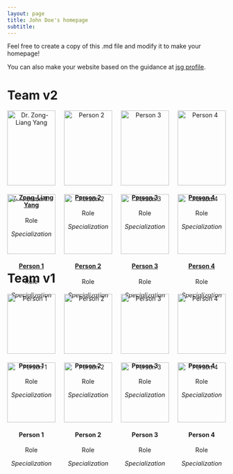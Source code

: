 ```yaml
---
layout: page
title: John Doe's homepage
subtitle: 
---
```


Feel free to create a copy of this .md file and modify it to make your homepage!

You can also make your website based on the guidance at [jsg profile](https://eps.jsg.utexas.edu/files/Updating-JSG-Profile.pdf).

# Team v2

<div style="display: grid; grid-template-columns: repeat(4, 1fr); gap: 20px; text-align: center;">

<div>
    <a href="https://lead-utexas.github.io/people/members/Liang/">
        <img src="/people/images/Liang.jpg" alt="Dr. Zong-Liang Yang" style="width: 100%; max-width: 150px;"/>
        <h4>Dr. Zong-Liang Yang</h4>
    </a>
    <p>Role</p>
    <p><em>Specialization</em></p>
</div>

<div>
    <a href="https://lead-utexas.github.io/people/members/Liang/">
        <img src="/people/images/Liang.jpg" alt="Person 2" style="width: 100%; max-width: 150px;"/>
        <h4>Person 2</h4>
    </a>
    <p>Role</p>
    <p><em>Specialization</em></p>
</div>

<div>
    <a href="https://lead-utexas.github.io/people/members/Liang/">
        <img src="/people/images/Liang.jpg" alt="Person 3" style="width: 100%; max-width: 150px;"/>
        <h4>Person 3</h4>
    </a>
    <p>Role</p>
    <p><em>Specialization</em></p>
</div>

<div>
    <a href="https://lead-utexas.github.io/people/members/Liang/">
        <img src="/people/images/Liang.jpg" alt="Person 4" style="width: 100%; max-width: 150px;"/>
        <h4>Person 4</h4>
    </a>
    <p>Role</p>
    <p><em>Specialization</em></p>
</div>

<div>
    <a href="https://lead-utexas.github.io/people/members/Liang/">
        <img src="/people/images/Liang.jpg" alt="Person 1" style="width: 100%; max-width: 150px;"/>
        <h4>Person 1</h4>
    </a>
    <p>Role</p>
    <p><em>Specialization</em></p>
</div>

<div>
    <a href="https://lead-utexas.github.io/people/members/Liang/">
        <img src="/people/images/Liang.jpg" alt="Person 2" style="width: 100%; max-width: 150px;"/>
        <h4>Person 2</h4>
    </a>
    <p>Role</p>
    <p><em>Specialization</em></p>
</div>

<div>
    <a href="https://lead-utexas.github.io/people/members/Liang/">
        <img src="/people/images/Liang.jpg" alt="Person 3" style="width: 100%; max-width: 150px;"/>
        <h4>Person 3</h4>
    </a>
    <p>Role</p>
    <p><em>Specialization</em></p>
</div>

<div>
    <a href="https://lead-utexas.github.io/people/members/Liang/">
        <img src="/people/images/Liang.jpg" alt="Person 4" style="width: 100%; max-width: 150px;"/>
        <h4>Person 4</h4>
    </a>
    <p>Role</p>
    <p><em>Specialization</em></p>
</div>

</div>


# Team v1

<div style="display: grid; grid-template-columns: repeat(4, 1fr); gap: 20px; text-align: center;">

<div>
    <img src="/people/images/Liang.jpg" alt="Person 1" style="width: 100%; max-width: 150px;"/>
    <h4>Person 1</h4>
    <p>Role</p>
    <p><em>Specialization</em></p>
</div>

<div>
    <img src="/people/images/Liang.jpg" alt="Person 2" style="width: 100%; max-width: 150px;"/>
    <h4>Person 2</h4>
    <p>Role</p>
    <p><em>Specialization</em></p>
</div>

<div>
    <img src="/people/images/Liang.jpg" alt="Person 3" style="width: 100%; max-width: 150px;"/>
    <h4>Person 3</h4>
    <p>Role</p>
    <p><em>Specialization</em></p>
</div>

<div>
    <img src="/people/images/Liang.jpg" alt="Person 4" style="width: 100%; max-width: 150px;"/>
    <h4>Person 4</h4>
    <p>Role</p>
    <p><em>Specialization</em></p>
</div>


<div>
    <img src="/people/images/Liang.jpg" alt="Person 1" style="width: 100%; max-width: 150px;"/>
    <h4>Person 1</h4>
    <p>Role</p>
    <p><em>Specialization</em></p>
</div>

<div>
    <img src="/people/images/Liang.jpg" alt="Person 2" style="width: 100%; max-width: 150px;"/>
    <h4>Person 2</h4>
    <p>Role</p>
    <p><em>Specialization</em></p>
</div>

<div>
    <img src="/people/images/Liang.jpg" alt="Person 3" style="width: 100%; max-width: 150px;"/>
    <h4>Person 3</h4>
    <p>Role</p>
    <p><em>Specialization</em></p>
</div>

<div>
    <img src="/people/images/Liang.jpg" alt="Person 4" style="width: 100%; max-width: 150px;"/>
    <h4>Person 4</h4>
    <p>Role</p>
    <p><em>Specialization</em></p>
</div>

</div>

